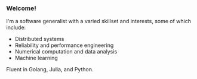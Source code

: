 ### Welcome!

I'm a software generalist with a varied skillset and interests, some of which include:

- Distributed systems
- Reliability and performance engineering
- Numerical computation and data analysis
- Machine learning

Fluent in Golang, Julia, and Python.
